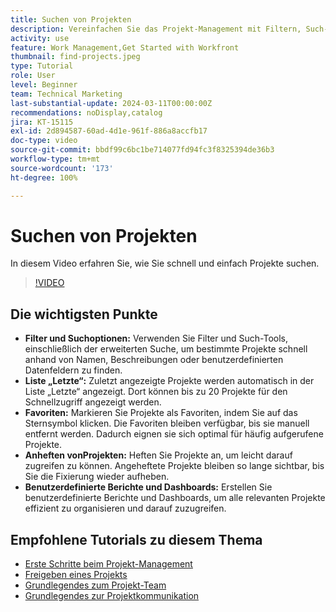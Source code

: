 ```yaml
---
title: Suchen von Projekten
description: Vereinfachen Sie das Projekt-Management mit Filtern, Such-Tools, der Liste „Letzte“, Favoriten, angehefteten Projekten und benutzerdefinierten Berichten oder Dashboards für einen schnellen und klar organisierten Zugriff auf Projekte.
activity: use
feature: Work Management,Get Started with Workfront
thumbnail: find-projects.jpeg
type: Tutorial
role: User
level: Beginner
team: Technical Marketing
last-substantial-update: 2024-03-11T00:00:00Z
recommendations: noDisplay,catalog
jira: KT-15115
exl-id: 2d894587-60ad-4d1e-961f-886a8accfb17
doc-type: video
source-git-commit: bbdf99c6bc1be714077fd94fc3f8325394de36b3
workflow-type: tm+mt
source-wordcount: '173'
ht-degree: 100%

---
```


# Suchen von Projekten

In diesem Video erfahren Sie, wie Sie schnell und einfach Projekte suchen.

>[!VIDEO](https://video.tv.adobe.com/v/3427788/?quality=12&learn=on&enablevpops=1)

## Die wichtigsten Punkte

* **Filter und Suchoptionen:** Verwenden Sie Filter und Such-Tools, einschließlich der erweiterten Suche, um bestimmte Projekte schnell anhand von Namen, Beschreibungen oder benutzerdefinierten Datenfeldern zu finden. 
* **Liste „Letzte“:** Zuletzt angezeigte Projekte werden automatisch in der Liste „Letzte“ angezeigt. Dort können bis zu 20 Projekte für den Schnellzugriff angezeigt werden. 
* **Favoriten:** Markieren Sie Projekte als Favoriten, indem Sie auf das Sternsymbol klicken. Die Favoriten bleiben verfügbar, bis sie manuell entfernt werden. Dadurch eignen sie sich optimal für häufig aufgerufene Projekte. 
* **Anheften vonProjekten:** Heften Sie Projekte an, um leicht darauf zugreifen zu können. Angeheftete Projekte bleiben so lange sichtbar, bis Sie die Fixierung wieder aufheben.
* **Benutzerdefinierte Berichte und Dashboards:** Erstellen Sie benutzerdefinierte Berichte und Dashboards, um alle relevanten Projekte effizient zu organisieren und darauf zuzugreifen. 


## Empfohlene Tutorials zu diesem Thema

* [Erste Schritte beim Projekt-Management](/help/manage-work/projects/getting-started-manage-a-project.md)
* [Freigeben eines Projekts](/help/manage-work/projects/share-a-project.md)
* [Grundlegendes zum Projekt-Team](/help/manage-work/projects/understand-the-project-team.md)
* [Grundlegendes zur Projektkommunikation](/help/manage-work/projects/understand-project-communication.md)
